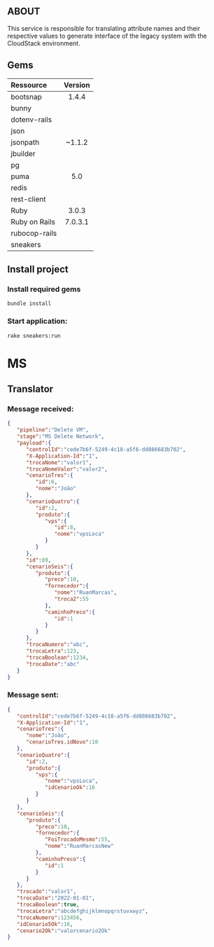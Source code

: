 ## ABOUT
This service is responsible for translating attribute names and their respective values to generate interface of the legacy system with the CloudStack environment.

## Gems

| Ressource | Version|
|:---|:---:|
| bootsnap | 1.4.4 |
| bunny ||
| dotenv-rails ||
| json ||
| jsonpath | ~1.1.2 |
| jbuilder ||
| pg ||
| puma | 5.0 |
| redis ||
| rest-client ||
| Ruby | 3.0.3 |
| Ruby on Rails | 7.0.3.1 |
| rubocop-rails ||
| sneakers ||


## Install project
### Install required gems

```
bundle install
```

### Start application:
```
rake sneakers:run
```

# MS
## Translator

### Message received:

```json
{
   "pipeline":"Delete VM",
   "stage":"MS Delete Network",
   "payload":{
      "controlId":"cede7b6f-5249-4c18-a5f6-dd886683b702",
      "X-Application-Id":"1",
      "trocaNome":"valor1",
      "trocaNomeValor":"valor2",
      "cenarioTres":{
         "id":6,
         "nome":"João"
      },
      "cenarioQuatro":{
         "id":2,
         "produto":{
            "vps":{
               "id":8,
               "nome":"vpsLoca"
            }
         }
      },
      "id":89,
      "cenarioSeis":{
         "produto":{
            "preco":10,
            "fornecedor":{
               "nome":"RuanMarcas",
               "troca2":55
            },
            "caminhoPreco":{
               "id":1
            }
         }
      },
      "trocaNumero":"abc",
      "trocaLetra":123,
      "trocaBoolean":1234,
      "trocaDate":"abc"
   }
}
```

### Message sent:

```json
{
   "controlId":"cede7b6f-5249-4c18-a5f6-dd886683b702",
   "X-Application-Id":"1",
   "cenarioTres":{
      "nome":"João",
      "cenarioTres.idNovo":10
   },
   "cenarioQuatro":{
      "id":2,
      "produto":{
         "vps":{
            "nome":"vpsLoca",
            "idCenarioOk":16
         }
      }
   },
   "cenarioSeis":{
      "produto":{
         "preco":10,
         "fornecedor":{
            "FoiTrocadoMesmo":55,
            "nome":"RuanMarcasNew"
         },
         "caminhoPreco":{
            "id":1
         }
      }
   },
   "trocado":"valor1",
   "trocaDate":"2022-01-01",
   "trocaBoolean":true,
   "trocaLetra":"abcdefghijklmnopqrstuvxwyz",
   "trocaNumero":123456,
   "idCenario5Ok":16,
   "cenario2Ok":"valorcenario2Ok"
}
```